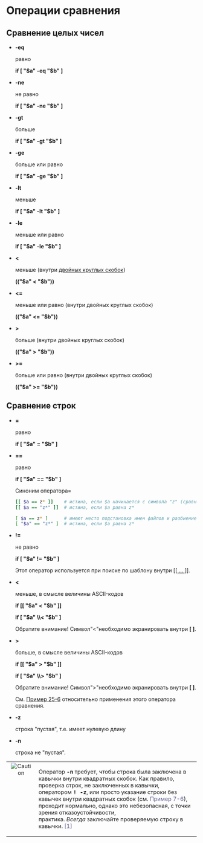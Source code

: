 # Операции сравнения

## Сравнение целых чисел

* **\-eq**

	равно

	**if \[ "$a" -eq "$b" \]**

* **\-ne**

	не равно

	**if \[ "$a" -ne "$b" \]**

* **\-gt**

	больше

	**if \[ "$a" -gt "$b" \]**

* **\-ge**

	больше или равно

	**if \[ "$a" -ge "$b" \]**

* **\-lt**

	меньше

	**if \[ "$a" -lt "$b" \]**

* **\-le**

	меньше или равно

	**if \[ "$a" -le "$b" \]**

* **<**

	меньше (внутри [двойных круглых скобок](https://www.opennet.ru/docs/RUS/bash_scripting_guide/x4862.html))

	**(("$a" < "$b"))**

* **<=**

	меньше или равно (внутри двойных круглых скобок)

	**(("$a" <= "$b"))**

* **\>**

	больше (внутри двойных круглых скобок)

	**(("$a" > "$b"))**

* **\>=**

	больше или равно (внутри двойных круглых скобок)

	**(("$a" >= "$b"))**

## Сравнение строк

* **\=**

	равно

	**if \[ "$a" = "$b" \]**

* **\==**

	равно

	**if \[ "$a" == "$b" \]**

	Синоним оператора\=

	```bash
	[[ $a == z* ]]    # истина, если $a начинается с символа "z" (сравнение по шаблону)
	[[ $a == "z*" ]]  # истина, если $a равна z*

	[ $a == z* ]      # имеют место подстановка имен файлов и разбиение на слова
	[ "$a" == "z*" ]  # истина, если $a равна z*
	```

* **!=**

	не равно

	**if \[ "$a" != "$b" \]**

	Этот оператор используется при поиске по шаблону внутри [\[\[ ... \]\]](https://www.opennet.ru/docs/RUS/bash_scripting_guide/c2171.html#DBLBRACKETS).

* **<**

	меньше, в смысле величины ASCII-кодов

	**if \[\[ "$a" < "$b" \]\]**

	**if \[ "$a" \\< "$b" \]**

	Обратите внимание! Символ"<"необходимо экранировать внутри **\[ \]**.

* **\>**

	больше, в смысле величины ASCII-кодов

	**if \[\[ "$a" > "$b" \]\]**

	**if \[ "$a" \\> "$b" \]**

	Обратите внимание! Символ">"необходимо экранировать внутри **\[ \]**.

	См. [Пример 25-6](https://www.opennet.ru/docs/RUS/bash_scripting_guide/c12790.html#BUBBLE) относительно применения этого оператора сравнения.

* **\-z**

	строка "пустая", т.е. имеет нулевую длину

* **\-n**

	строка не "пустая".

<table class="CAUTION" width="90%" border="0"><tbody><tr><td width="25" align="center" valign="top" style="font-size: 11pt;"><img src="https://www.opennet.ru/docs/RUS/bash_scripting_guide/misc/abs-book/images/caution.gif" hspace="5" alt="Caution"></td><td align="left" valign="top" style="font-size: 11pt;"><p>Оператор<span>&nbsp;</span><tt class="USERINPUT"><strong>-n</strong></tt><span>&nbsp;</span>требует, чтобы строка была заключена в кавычки внутри квадратных скобок. Как правило, проверка строк, не заключенных в кавычки, оператором<span>&nbsp;</span><tt class="USERINPUT"><strong>! -z</strong></tt>, или просто указание строки без кавычек внутри квадратных скобок (см.<span>&nbsp;</span><a href="https://www.opennet.ru/docs/RUS/bash_scripting_guide/x2565.html#STRTEST" style="text-decoration: none; color: rgb(96, 96, 144);">Пример 7-6</a>), проходит нормально, однако это небезопасная, с точки зрения отказоустойчивости, практика.<span>&nbsp;</span><span class="emphasis"><em class="EMPHASIS">Всегда</em></span><span>&nbsp;</span>заключайте проверяемую строку в кавычки.<span>&nbsp;</span><a name="AEN2722" href="https://www.opennet.ru/docs/RUS/bash_scripting_guide/x2565.html#FTN.AEN2722" style="text-decoration: none; color: rgb(96, 96, 144);"><span class="footnote">[1]</span></a></p></td></tr></tbody></table>
